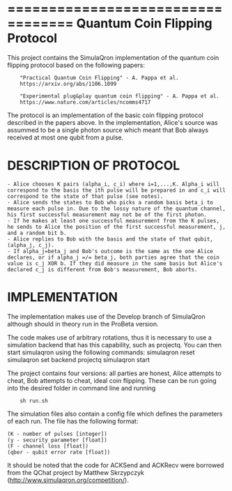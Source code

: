 
==================================
Quantum Coin Flipping Protocol
==================================

This project contains the SimulaQron implementation of the quantum coin flipping protocol based on the following papers:
        
        "Practical Quantum Coin Flipping" - A. Pappa et al.
        https://arxiv.org/abs/1106.1099

        "Experimental plug&play quantum coin flipping" - A. Pappa et al.
        https://www.nature.com/articles/ncomms4717


The protocol is an implementation of the basic coin flipping protocol described in the papers above. In the implementation, Alice's source was assummed to be a single photon source which meant that Bob always received at most one qubit from a pulse.

DESCRIPTION OF PROTOCOL
=======================

    - Alice chooses K pairs (alpha_i, c_i) where i=1,...,K. Alpha_i will correspond to the basis the ith pulse will be prepared in and c_i will correspond to the state of that pulse (see notes).
    - Alice sends the states to Bob who picks a random basis beta_i to measure each pulse in. Due to the lossy nature of the quantum channel, his first successful measurement may not be of the first photon.
    - If he makes at least one successful measurement from the K pulses, he sends to Alice the position of the first successful measurement, j, and a random bit b.
    - Alice replies to Bob with the basis and the state of that qubit, (alpha_j, c_j).
    - If alpha_j=beta_j and Bob's outcome is the same as the one Alice declares, or if alpha_j =/= beta_j, both parties agree that the coin value is c_j XOR b. If they did measure in the same basis but Alice's declared c_j is different from Bob's measurement, Bob aborts.

IMPLEMENTATION
==============

The implementation makes use of the Develop branch of SimulaQron although should in theory run in the ProBeta version.

The code makes use of arbitrary rotations, thus it is necessary to use a simulation backend that has this capability, such as projectq. You can then start simulaqron using the following commands:
    simulaqron reset
    simulaqron set backend projectq
    simulaqron start

The project contains four versions: all parties are honest, Alice attempts to cheat, Bob attempts to cheat, ideal coin flipping. These can be run going into the desired folder in command line and running 
    
        sh run.sh

The simulation files also contain a config file which defines the parameters of each run. The file has the following format:

    (K - number of pulses [integer])
    (y - security parameter [float])
    (F - channel loss [float])
    (qber - qubit error rate [float])

It should be noted that the code for ACKSend and ACKRecv were borrowed from the QChat project by Matthew Skrzypczyk (http://www.simulaqron.org/competition/).







